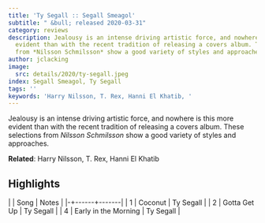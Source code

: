 ```yaml
---
title: 'Ty Segall :: Segall Smeagol'
subtitle: " &bull; released 2020-03-31"
category: reviews
description: Jealousy is an intense driving artistic force, and nowhere is this more
  evident than with the recent tradition of releasing a covers album. These selections
  from *Nilsson Schmilsson* show a good variety of styles and approaches.
author: jclacking
image:
  src: details/2020/ty-segall.jpeg
index: Segall Smeagol, Ty Segall
tags: ''
keywords: 'Harry Nilsson, T. Rex, Hanni El Khatib, '
---
```

Jealousy is an intense driving artistic force, and nowhere is this more evident than with the recent tradition of releasing a covers album. These selections from *Nilsson Schmilsson* show a good variety of styles and approaches.<!--more-->

**Related**: Harry Nilsson, T. Rex, Hanni El Khatib

## Highlights

| | Song | Notes |
|-+------+-------|
| 1 | Coconut | Ty Segall |
| 2 | Gotta Get Up | Ty Segall |
| 4 | Early in the Morning | Ty Segall |

